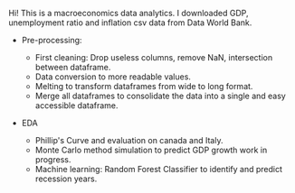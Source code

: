 Hi! This is a macroeconomics data analytics. I downloaded GDP, unemployment ratio and inflation csv data from Data World Bank.

- Pre-processing:
  - First cleaning: Drop useless columns, remove NaN, intersection between dataframe.
  - Data conversion to more readable values.
  - Melting to transform dataframes from wide to long format.
  - Merge all dataframes to consolidate the data into a single and easy accessible dataframe.

- EDA
  - Phillip's Curve and evaluation on canada and Italy.
  - Monte Carlo method simulation to predict GDP growth work in progress.
  - Machine learning: Random Forest Classifier to identify and predict recession years.

